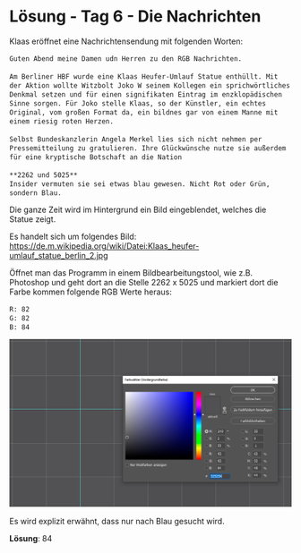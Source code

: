 # Lösung - Tag 6 - Die Nachrichten

Klaas eröffnet eine Nachrichtensendung mit folgenden Worten:

```
Guten Abend meine Damen udn Herren zu den RGB Nachrichten.

Am Berliner HBF wurde eine Klaas Heufer-Umlauf Statue enthüllt. Mit der Aktion wollte Witzbolt Joko W seinem Kollegen ein sprichwörtliches Denkmal setzen und für einen signifikaten Eintrag im enzklopädischen Sinne sorgen. Für Joko stelle Klaas, so der Künstler, ein echtes Original, vom großen Format da, ein bildnes gar von einem Manne mit einem riesig roten Herzen.

Selbst Bundeskanzlerin Angela Merkel lies sich nicht nehmen per Pressemitteilung zu gratulieren. Ihre Glückwünsche nutze sie außerdem für eine kryptische Botschaft an die Nation

**2262 und 5025**
Insider vermuten sie sei etwas blau gewesen. Nicht Rot oder Grün, sondern Blau.
```

Die ganze Zeit wird im Hintergrund ein Bild eingeblendet, welches die Statue zeigt.

Es handelt sich um folgendes Bild: https://de.m.wikipedia.org/wiki/Datei:Klaas_heufer-umlauf_statue_berlin_2.jpg

Öffnet man das Programm in einem Bildbearbeitungstool, wie z.B. Photoshop und geht dort an die Stelle 2262 x 5025 und markiert dort die Farbe kommen folgende RGB Werte heraus:

```
R: 82
G: 82
B: 84
```

![Bild aus Photoshop](PhotoshopColorwheel.png)

Es wird explizit erwähnt, dass nur nach Blau gesucht wird.

**Lösung**: 84